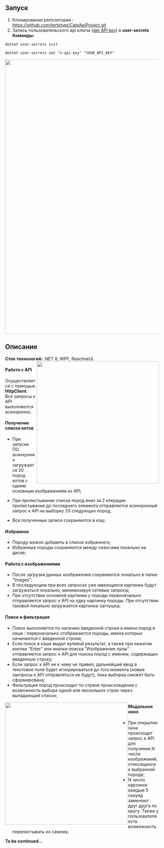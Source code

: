 <h2>Запуск</h2>

1) Клонирование репозитория : https://github.com/tertotyer/CatsApiProject.git <br />
2) Запись пользовательского api ключа (<a href="https://thecatapi.com/signup">get API key</a>) в <b>user-secrets</b> <br/>
<b>Команды:</b>
```
dotnet user-secrets init
```
```
dotnet user-secrets set "x-api-key" "YOUR_API_KEY"
```
<p align="center">
   <img width="900" src="https://github.com/user-attachments/assets/316c0b43-ebc4-454d-b034-4cd6a22f796d" />
</p>

<h2>Описание</h2>
<b>Стек технологий:</b> .NET 8, WPF, ReactiveUI.

<img width="400" align="right" src="https://github.com/user-attachments/assets/b3715ad0-16a9-4075-a411-f7976f397cff" />

<h4>Работа с API</h4>
Осуществляется с помощью <b>HttpClient</b>.<br/> Все запросы к API выполняются асинхронно.
<h4>Получение списка котов</h4>

- При запуске ПО асинхронно загружается 20 пород котов с одним основным изображением из API;  <br/>

- При пролистывании списка пород вниз за 2 итерации пролистывания до последнего элемента отправляется асинхронный запрос к API на выборку 20 следующих пород;

- Все полученные записи сохраняются в кэш;

<h4>Избранное</h4>

- Породу можно добавить в список избранного;
- Избранные породы сохраняются между сеансами локально на диске;

<h4>Работа с изображениями</h4>

- После загрузки данных изображения сохраняются локально в папке "Images";
- В последующем при всех запросах уже имеющиеся картинки будут загружаться локально, минимизируя сетевые запросы;
- При отсутствии основной картинки у породы первоначально отправляется запрос к API на одну картинку породы. При отсутствии таковой локально загружается картинка-заглушка;

<h4>Поиск и фильтрация</h4>

- Поиск выполняется по наличию введенной строки в имени пород в кэше : первоначально отображаются породы, имена которых начинаются с введенной строки;
- Если поиск в кэше выдал нулевой результат, а также при нажатии кнопки "Enter" или кнопки поиска "Изображение лупы" отправляется запрос к API для поиска пород с именем, содержащих введенную строку;
- Если запрос к API ни к чему не привел, дальнейший ввод в текстовое поле будет игнорироваться до того момента (новые закпросы к API отправляться не будут), пока выборка сможет быть сформирована;
- Фильтрация пород происходит по стране происхождения с возможность выбора одной или нескольких стран через выпадающий список;

<img width="400" align="left" src="https://github.com/user-attachments/assets/c1b5dcfa-956d-42ef-b2b2-e8c33a2b73a8" Margin="0 0 5 0"/>

<h4>Модальное окно</h4>

- При открытии окна происходит запрос к API для получения N числа изображений, относящихся к выбранной породе;
- N число картинок каждые 5 секунд заменяют друг друга по кругу. Также у пользователя есть возможность перелистывать их самому.

<b>To be continued...</b>